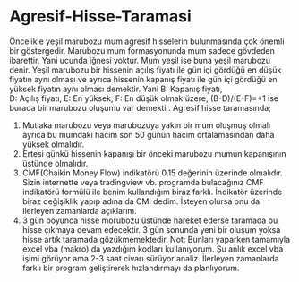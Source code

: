 # Agresif-Hisse-Taramasi
Öncelikle yeşil marubozu mum agresif hisselerin bulunmasında çok önemli bir göstergedir. Marubozu mum formasyonunda mum sadece gövdeden ibarettir. Yani ucunda iğnesi yoktur. Mum yeşil ise buna yeşil marubozu denir.
Yeşil marubozu bir hissenin açılış fiyatı ile gün içi gördüğü en düşük fiyatın aynı olması ve ayrıca hissenin kapanış fiyatı ile gün içi gördüğü en yüksek fiyatın aynı olması demektir. 
Yani B: Kapanış fiyatı,  
D: Açılış fiyatı, 
E: En yüksek,
F: En düşük 
olmak üzere;
(B-D)/(E-F)=+1 ise burada bir marubozu oluşumu var demektir.
Agresif hisse taramasında;
1. Mutlaka marubozu veya marubozuya yakın bir mum oluşmuş olmalı ayrıca bu mumdaki hacim son 50 günün hacim ortalamasından daha yüksek olmalıdır. 
2. Ertesi günkü hissenin kapanışı bir önceki marubozu mumun kapanışının üstünde olmalıdır.
3. CMF(Chaikin Money Flow) indikatörü 0,15 değerinin üzerinde olmalıdır. Sizin internette veya tradingview vb. programda bulacağınız CMF indikatörü formülü ile benim kullandığım biraz farklı. İndikatör üzerinde biraz değişiklik yapıp adına da CMI dedim. İsteyen olursa onu da ilerleyen zamanlarda açıklarım.
4. 3 gün boyunca hisse morubozu üstünde hareket ederse taramada bu hisse çıkmaya devam edecektir. 3 gün sonunda yeni bir oluşum yoksa hisse artık taramada gözükmemektedir.
Not: Bunları yaparken tamamıyla excel vba (makro) da yazdığım kodları kullanıyorum. Şu anlık excel vba  işimi görüyor ama 2-3 saat civarı sürüyor analiz. İlerleyen zamanlarda farklı bir program geliştirerek hızlandırmayı da planlıyorum.
